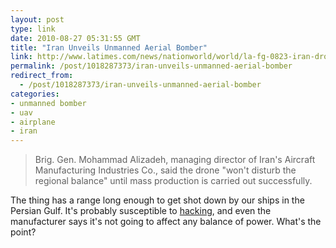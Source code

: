 ```yaml
---
layout: post
type: link
date: 2010-08-27 05:31:55 GMT
title: "Iran Unveils Unmanned Aerial Bomber"
link: http://www.latimes.com/news/nationworld/world/la-fg-0823-iran-drone-20100823,0,3576835.story
permalink: /post/1018287373/iran-unveils-unmanned-aerial-bomber
redirect_from: 
  - /post/1018287373/iran-unveils-unmanned-aerial-bomber
categories:
- unmanned bomber
- uav
- airplane
- iran
---
```

<blockquote>Brig. Gen. Mohammad Alizadeh, managing director of Iran's Aircraft Manufacturing Industries Co., said the drone "won't disturb the regional balance" until mass production is carried out successfully.</blockquote>
The thing has a range long enough to get shot down by our ships in the Persian Gulf. It's probably susceptible to <a href="http://online.wsj.com/article/NA_WSJ_PUB:SB126102247889095011.html">hacking</a>, and even the manufacturer says it's not going to affect any balance of power. What's the point?